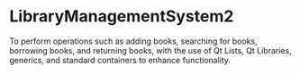 # LibraryManagementSystem2
To perform operations such as adding books, searching for books, borrowing books, and returning books, with the use of Qt Lists, Qt Libraries, generics, and standard containers to enhance functionality.

